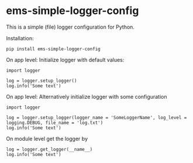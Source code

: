 # ems-simple-logger-config

This is a simple (file) logger configuration for Python.

Installation:
```
pip install ems-simple-logger-config
```

On app level: Initialize logger with default values:
```
import logger

log = logger.setup_logger()
log.info('Some text')
```

On app level: Alternatively initialize logger with some configuration
```
import logger

log = logger.setup_logger(logger_name = 'SomeLoggerName', log_level = logging.DEBUG, file_name = 'log.txt')
log.info('Some text')
```

On module level get the logger by
```
log = logger.get_logger(__name__)
log.info('Some text')
```